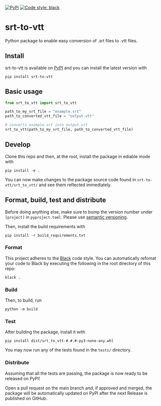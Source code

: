 [![PyPi](https://img.shields.io/pypi/v/srt-to-vtt)](https://pypi.org/project/srt-to-vtt/) [![Code style: black](https://img.shields.io/badge/code%20style-black-000000.svg)](https://github.com/psf/black)

# srt-to-vtt

Python package to enable easy conversion of .srt files to .vtt files.

## Install

srt-to-vtt is available on [PyPI](https://pypi.org/project/srt-to-vtt/) and you can install the latest version with
```
pip install srt-to-vtt
```

## Basic usage

```python
from srt_to_vtt import srt_to_vtt

path_to_my_srt_file = "example.srt"
path_to_converted_vtt_file = "output.vtt"

# converts example.srt into output.vtt
srt_to_vtt(path_to_my_srt_file, path_to_converted_vtt_file)

```

## Develop

Clone this repo and then, at the root, install the package in ediable mode with
```
pip install -e .
```
You can now make changes to the package source code found in `srt-to-vtt/srt_to_vtt/` and see them reflected immediately.

## Format, build, test and distribute

Before doing anything else, make sure to bump the version number under `[project]` in `pyproject.toml`. Please use [semantic versioning](https://semver.org/).



Then, install the build requirements with
```
pip install -r build_requirements.txt
```

### Format

This project adheres to the [Black](https://github.com/psf/black) code style. You can automatically refomat your code to Black by executing the following in the root directory of this repo:
```
black .
```

### Build
Then, to build, run
```
python -m build
```

### Test

After building the package, install it with

```
pip install dist/srt_to_vtt-#.#.#-py3-none-any.whl
```

You may now run any of the tests found in the `tests/` directory.

### Distribute

Assuming that all the tests are passing, the package is now ready to be released on PyPI!

Open a pull request on the main branch and, if approved and merged, the package will be automatically updated on PyPI after the next Release is published on GitHub.